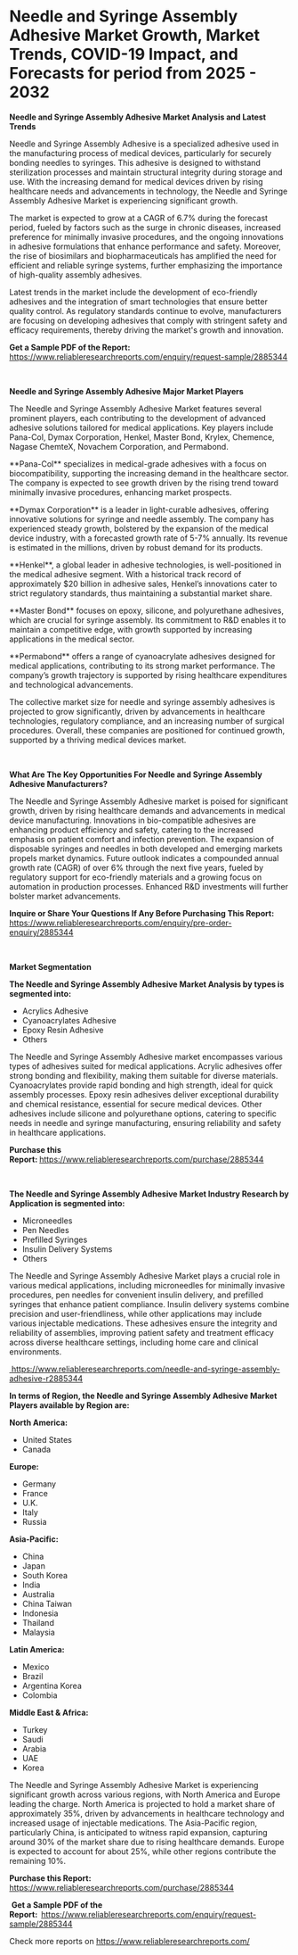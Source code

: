 <p><h1>Needle and Syringe Assembly Adhesive Market Growth, Market Trends, COVID-19 Impact, and Forecasts for period from 2025 - 2032</h1></p><p><strong>Needle and Syringe Assembly Adhesive Market Analysis and Latest Trends</strong></p>
<p><p>Needle and Syringe Assembly Adhesive is a specialized adhesive used in the manufacturing process of medical devices, particularly for securely bonding needles to syringes. This adhesive is designed to withstand sterilization processes and maintain structural integrity during storage and use. With the increasing demand for medical devices driven by rising healthcare needs and advancements in technology, the Needle and Syringe Assembly Adhesive Market is experiencing significant growth. </p><p>The market is expected to grow at a CAGR of 6.7% during the forecast period, fueled by factors such as the surge in chronic diseases, increased preference for minimally invasive procedures, and the ongoing innovations in adhesive formulations that enhance performance and safety. Moreover, the rise of biosimilars and biopharmaceuticals has amplified the need for efficient and reliable syringe systems, further emphasizing the importance of high-quality assembly adhesives. </p><p>Latest trends in the market include the development of eco-friendly adhesives and the integration of smart technologies that ensure better quality control. As regulatory standards continue to evolve, manufacturers are focusing on developing adhesives that comply with stringent safety and efficacy requirements, thereby driving the market's growth and innovation.</p></p>
<p><strong>Get a Sample PDF of the Report:&nbsp;</strong> <a href="https://www.reliableresearchreports.com/enquiry/request-sample/2885344?utm_campaign=3257&utm_medium=2&utm_source=Github&utm_content=ia&utm_term=13032025&utm_id=needle-and-syringe-assembly-adhesive">https://www.reliableresearchreports.com/enquiry/request-sample/2885344</a></p>
<p>&nbsp;</p>
<p><strong>Needle and Syringe Assembly Adhesive Major Market Players</strong></p>
<p><p>The Needle and Syringe Assembly Adhesive Market features several prominent players, each contributing to the development of advanced adhesive solutions tailored for medical applications. Key players include Pana-Col, Dymax Corporation, Henkel, Master Bond, Krylex, Chemence, Nagase ChemteX, Novachem Corporation, and Permabond.</p><p>**Pana-Col** specializes in medical-grade adhesives with a focus on biocompatibility, supporting the increasing demand in the healthcare sector. The company is expected to see growth driven by the rising trend toward minimally invasive procedures, enhancing market prospects.</p><p>**Dymax Corporation** is a leader in light-curable adhesives, offering innovative solutions for syringe and needle assembly. The company has experienced steady growth, bolstered by the expansion of the medical device industry, with a forecasted growth rate of 5-7% annually. Its revenue is estimated in the millions, driven by robust demand for its products.</p><p>**Henkel**, a global leader in adhesive technologies, is well-positioned in the medical adhesive segment. With a historical track record of approximately $20 billion in adhesive sales, Henkel’s innovations cater to strict regulatory standards, thus maintaining a substantial market share.</p><p>**Master Bond** focuses on epoxy, silicone, and polyurethane adhesives, which are crucial for syringe assembly. Its commitment to R&D enables it to maintain a competitive edge, with growth supported by increasing applications in the medical sector.</p><p>**Permabond** offers a range of cyanoacrylate adhesives designed for medical applications, contributing to its strong market performance. The company’s growth trajectory is supported by rising healthcare expenditures and technological advancements.</p><p>The collective market size for needle and syringe assembly adhesives is projected to grow significantly, driven by advancements in healthcare technologies, regulatory compliance, and an increasing number of surgical procedures. Overall, these companies are positioned for continued growth, supported by a thriving medical devices market.</p></p>
<p>&nbsp;</p>
<p><strong>What Are The Key Opportunities For Needle and Syringe Assembly Adhesive Manufacturers?</strong></p>
<p><p>The Needle and Syringe Assembly Adhesive market is poised for significant growth, driven by rising healthcare demands and advancements in medical device manufacturing. Innovations in bio-compatible adhesives are enhancing product efficiency and safety, catering to the increased emphasis on patient comfort and infection prevention. The expansion of disposable syringes and needles in both developed and emerging markets propels market dynamics. Future outlook indicates a compounded annual growth rate (CAGR) of over 6% through the next five years, fueled by regulatory support for eco-friendly materials and a growing focus on automation in production processes. Enhanced R&D investments will further bolster market advancements.</p></p>
<p><strong>Inquire or Share Your Questions If Any Before Purchasing This Report:</strong> <a href="https://www.reliableresearchreports.com/enquiry/pre-order-enquiry/2885344?utm_campaign=3257&utm_medium=2&utm_source=Github&utm_content=ia&utm_term=13032025&utm_id=needle-and-syringe-assembly-adhesive">https://www.reliableresearchreports.com/enquiry/pre-order-enquiry/2885344</a></p>
<p>&nbsp;</p>
<p><strong>Market Segmentation</strong></p>
<p><strong>The Needle and Syringe Assembly Adhesive Market Analysis by types is segmented into:</strong></p>
<p><ul><li>Acrylics Adhesive</li><li>Cyanoacrylates Adhesive</li><li>Epoxy Resin Adhesive</li><li>Others</li></ul></p>
<p><p>The Needle and Syringe Assembly Adhesive market encompasses various types of adhesives suited for medical applications. Acrylic adhesives offer strong bonding and flexibility, making them suitable for diverse materials. Cyanoacrylates provide rapid bonding and high strength, ideal for quick assembly processes. Epoxy resin adhesives deliver exceptional durability and chemical resistance, essential for secure medical devices. Other adhesives include silicone and polyurethane options, catering to specific needs in needle and syringe manufacturing, ensuring reliability and safety in healthcare applications.</p></p>
<p><strong>Purchase this Report:&nbsp;</strong><a href="https://www.reliableresearchreports.com/purchase/2885344?utm_campaign=3257&utm_medium=2&utm_source=Github&utm_content=ia&utm_term=13032025&utm_id=needle-and-syringe-assembly-adhesive">https://www.reliableresearchreports.com/purchase/2885344</a></p>
<p>&nbsp;</p>
<p><strong>The Needle and Syringe Assembly Adhesive Market Industry Research by Application is segmented into:</strong></p>
<p><ul><li>Microneedles</li><li>Pen Needles</li><li>Prefilled Syringes</li><li>Insulin Delivery Systems</li><li>Others</li></ul></p>
<p><p>The Needle and Syringe Assembly Adhesive Market plays a crucial role in various medical applications, including microneedles for minimally invasive procedures, pen needles for convenient insulin delivery, and prefilled syringes that enhance patient compliance. Insulin delivery systems combine precision and user-friendliness, while other applications may include various injectable medications. These adhesives ensure the integrity and reliability of assemblies, improving patient safety and treatment efficacy across diverse healthcare settings, including home care and clinical environments.</p></p>
<p><a href="https://www.reliableresearchreports.com/needle-and-syringe-assembly-adhesive-r2885344?utm_campaign=3257&utm_medium=2&utm_source=Github&utm_content=ia&utm_term=13032025&utm_id=needle-and-syringe-assembly-adhesive">&nbsp;https://www.reliableresearchreports.com/needle-and-syringe-assembly-adhesive-r2885344</a></p>
<p><strong>In terms of Region, the Needle and Syringe Assembly Adhesive Market Players available by Region are:</strong></p>
<p>
    <p> <strong> North America: </strong>
        <ul>
            <li>United States</li>
            <li>Canada</li>
        </ul>
        </p> 
    <p> <strong> Europe: </strong>
        <ul>
            <li>Germany</li>
            <li>France</li>
            <li>U.K.</li>
            <li>Italy</li>
            <li>Russia</li>
        </ul>
        </p> 
    <p> <strong> Asia-Pacific: </strong>
        <ul>
            <li>China</li>
            <li>Japan</li>
            <li>South Korea</li>
            <li>India</li>
            <li>Australia</li>
            <li>China Taiwan</li>
            <li>Indonesia</li>
            <li>Thailand</li>
            <li>Malaysia</li>
        </ul>
        </p> 
    <p> <strong> Latin America: </strong>
        <ul>
            <li>Mexico</li>
            <li>Brazil</li>
            <li>Argentina Korea</li>
            <li>Colombia</li>
        </ul>
        </p> 
    <p> <strong> Middle East & Africa: </strong>
        <ul>
            <li>Turkey</li>
            <li>Saudi</li>
            <li>Arabia</li>
            <li>UAE</li>
            <li>Korea</li>
        </ul>
    </p>
    </p>
<p><p>The Needle and Syringe Assembly Adhesive Market is experiencing significant growth across various regions, with North America and Europe leading the charge. North America is projected to hold a market share of approximately 35%, driven by advancements in healthcare technology and increased usage of injectable medications. The Asia-Pacific region, particularly China, is anticipated to witness rapid expansion, capturing around 30% of the market share due to rising healthcare demands. Europe is expected to account for about 25%, while other regions contribute the remaining 10%.</p></p>
<p><strong>Purchase this Report: </strong><a href="https://www.reliableresearchreports.com/purchase/2885344?utm_campaign=3257&utm_medium=2&utm_source=Github&utm_content=ia&utm_term=13032025&utm_id=needle-and-syringe-assembly-adhesive">https://www.reliableresearchreports.com/purchase/2885344</a></p>
<p>&nbsp;<strong>Get a Sample PDF of the Report:&nbsp;&nbsp;</strong><a href="https://www.reliableresearchreports.com/enquiry/request-sample/2885344?utm_campaign=3257&utm_medium=2&utm_source=Github&utm_content=ia&utm_term=13032025&utm_id=needle-and-syringe-assembly-adhesive">https://www.reliableresearchreports.com/enquiry/request-sample/2885344</a></p>
<p><strong></strong></p>
<p>Check more reports on <a href="https://www.reliableresearchreports.com/?utm_campaign=3257&utm_medium=2&utm_source=Github&utm_content=ia&utm_term=13032025&utm_id=needle-and-syringe-assembly-adhesive">https://www.reliableresearchreports.com/</a></p>